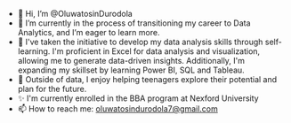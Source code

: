 - 👋 Hi, I’m @OluwatosinDurodola
- 👀 I’m currently in the process of transitioning my career to Data Analytics, and I’m eager to learn more.
- 🌱 I've taken the initiative to develop my data analysis skills through self-learning. I'm proficient in Excel for data analysis and visualization, allowing me to generate data-driven insights. Additionally, I'm expanding my skillset by learning Power BI, SQL and Tableau.
- 💞️ Outside of data, I enjoy helping teenagers explore their potential and plan for the future.
- ✨ I'm currently enrolled in the BBA program at Nexford University
- 📫 How to reach me: oluwatosindurodola7@gmail.com

<!---
- 💞️ I’m looking to collaborate on ...
OluwatosinDurodola/OluwatosinDurodola is a ✨ special ✨ repository because its `README.md` (this file) appears on your GitHub profile.
You can click the Preview link to take a look at your changes.
--->
